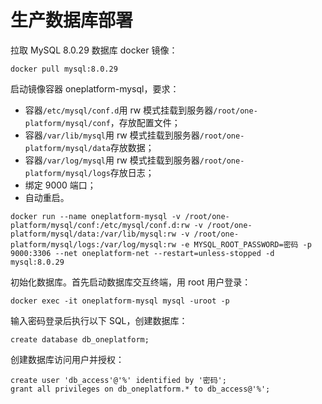 # 生产数据库部署

拉取 MySQL 8.0.29 数据库 docker 镜像：

```shell
docker pull mysql:8.0.29
```

启动镜像容器 oneplatform-mysql，要求：

- 容器`/etc/mysql/conf.d`用 rw 模式挂载到服务器`/root/one-platform/mysql/conf`，存放配置文件；
- 容器`/var/lib/mysql`用 rw 模式挂载到服务器`/root/one-platform/mysql/data`存放数据；
- 容器`/var/log/mysql`用 rw 模式挂载到服务器`/root/one-platform/mysql/logs`存放日志；
- 绑定 9000 端口；
- 自动重启。

```shell
docker run --name oneplatform-mysql -v /root/one-platform/mysql/conf:/etc/mysql/conf.d:rw -v /root/one-platform/mysql/data:/var/lib/mysql:rw -v /root/one-platform/mysql/logs:/var/log/mysql:rw -e MYSQL_ROOT_PASSWORD=密码 -p 9000:3306 --net oneplatform-net --restart=unless-stopped -d mysql:8.0.29
```

初始化数据库。首先启动数据库交互终端，用 root 用户登录：

```shell
docker exec -it oneplatform-mysql mysql -uroot -p
```

输入密码登录后执行以下 SQL，创建数据库：

```shell
create database db_oneplatform;
```

创建数据库访问用户并授权：

```mysql
create user 'db_access'@'%' identified by '密码';
grant all privileges on db_oneplatform.* to db_access@'%';
```

